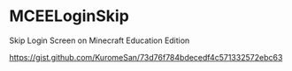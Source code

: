 # MCEELoginSkip
Skip Login Screen on Minecraft Education Edition

https://gist.github.com/KuromeSan/73d76f784bdecedf4c571332572ebc63
